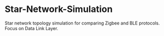 # Star-Network-Simulation
Star network topology simulation for comparing Zigbee and BLE protocols. Focus on Data Link Layer. 
